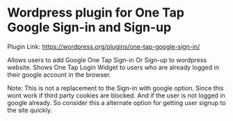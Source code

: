 <h1>Wordpress plugin for One Tap Google Sign-in and Sign-up</h1>
Plugin Link: <a href="https://wordpress.org/plugins/one-tap-google-sign-in/">https://wordpress.org/plugins/one-tap-google-sign-in/</a>
<p>Allows users to add Google One Tap Sign-in Or Sign-up to wordpress website. Shows One Tap Login Widget to users who are already logged in their google account in the browser.</p>

Note: This is not a replacement to the Sign-in with google option. Since this wont work if third party cookies are blocked. And if the user is not logged in google already. So consider this a alternate option for getting user signup to the site quickly.
